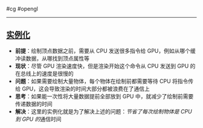 #cg #opengl 

---

## [实例化](https://learnopengl-cn.github.io/04%20Advanced%20OpenGL/10%20Instancing/)
- **前提**：绘制顶点数据之前，需要从 CPU 发送很多指令给 GPU，例如从哪个缓冲读数据，从哪找到顶点属性等
- **现状**：尽管 GPU 渲染速度快，但是渲染开始这个命令从 CPU 发送到 GPU 的在总线上的速度是很慢的
- **问题**：如果需要绘制大量物体，每个物体在绘制前都需要等待 CPU 将指令传给 GPU，这会导致渲染的时间大部分都被浪费在了通信上
- **思考**：如果能一次性将大量数据提前全部放到 GPU 中，就减少了绘制前需要传递数据的时间
- **解决**：这里的实例化就是为了解决上述的问题：*节省了每次绘制物体是 CPU 到 GPU 的*通信时间